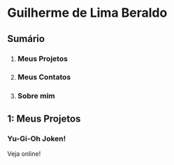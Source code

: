 <h1> Guilherme de Lima Beraldo </h1>
<h2>Sumário</h2>
<ol>
  <li><h3>Meus Projetos</h3></li>
  <li><h3>Meus Contatos</h3></li>
  <li><h3>Sobre mim</h3></li>
</ol>

<h2>1: Meus Projetos</h2>
<h3>Yu-Gi-Oh Joken!</h3>
<a src="https://guilherme-beraldo.github.io/yu-gi-oh-joken/">Veja online!</a>
